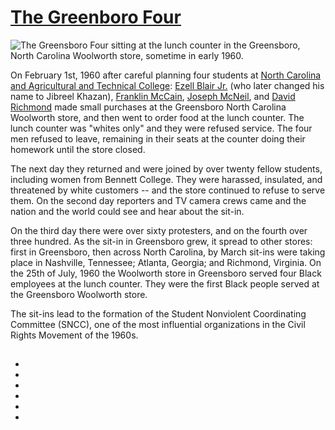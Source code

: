 # [The Greenboro Four](https://www.ourstate.com/greensboro-four-sit-in-movement/)

![The Greensboro Four sitting at the lunch counter in the Greensboro, North Carolina Woolworth store, sometime in early 1960.](https://assets.editorial.aetnd.com/uploads/2020/07/greensboro-sit-in-ap_546083175946.jpg)

On February 1st, 1960 after careful planning four students at [North Carolina and Agricultural and Technical College](https://en.wikipedia.org/wiki/North_Carolina_A%26T_State_University):
[Ezell Blair Jr.](https://en.wikipedia.org/wiki/Ezell_Blair_Jr.) (who later changed his name to Jibreel Khazan),
[Franklin McCain](https://en.wikipedia.org/wiki/Franklin_McCain),
[Joseph McNeil](https://en.wikipedia.org/wiki/Joseph_McNeil),
and [David Richmond](https://en.wikipedia.org/wiki/David_Richmond_(activist)) 
made small purchases at the Greensboro North Carolina Woolworth store, and then went to order food at the lunch counter. The lunch counter was "whites only" and they were refused service. The four men refused to leave, remaining in their seats at the counter doing their homework until the store closed.

The next day they returned and were joined by over twenty fellow students, including women from Bennett College. They were harassed, insulated, and threatened by white customers -- and the store continued to refuse to serve them. On the second day reporters and TV camera crews came and the nation and the world could see and hear about the sit-in.

On the third day there were over sixty protesters, and on the fourth over three hundred. As the sit-in in Greensboro grew, it spread to other stores: first in Greensboro, then across North Carolina, by March sit-ins were taking place in Nashville, Tennessee; Atlanta, Georgia; and Richmond, Virginia. On the 25th of July, 1960 the Woolworth store in Greensboro served four Black employees at the lunch counter. They were the first Black people served at the Greensboro Woolworth store.

The sit-ins lead to the formation of the Student Nonviolent Coordinating Committee (SNCC), one of the most influential organizations in the Civil Rights Movement of the 1960s.

## 

* []()
* []()
* []()
* []()
* []()
* []()
